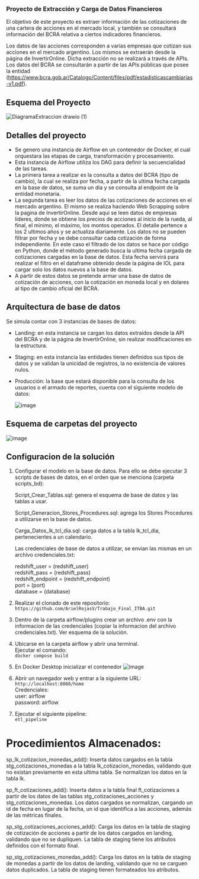 ### Proyecto de Extracción y Carga de Datos Financieros

El objetivo de este proyecto es extraer información de las cotizaciones de una cartera de acciones en el mercado local, y también
se consultará información del BCRA relativa a ciertos indicadores financieros.

Los datos de las acciones corresponden a varias empresas que cotizan sus acciones en el mercado argentino. Los mismos se extraerán desde la página de InvertirOnline. Dicha extracción no se realizará a través de APIs.
Los datos del BCRA se consultarán a partir de las APIs públicas que posee la entidad (https://www.bcra.gob.ar/Catalogo/Content/files/pdf/estadisticascambiarias-v1.pdf).

## Esquema del Proyecto

![DiagramaExtraccion drawio (1)](https://github.com/user-attachments/assets/1c35481a-271d-4d80-a213-cfe6167ab9f5)


## Detalles del proyecto

- Se genero una instancia de Airflow en un contenedor de Docker, el cual orquestara las etapas de carga, transformación y procesamiento.
- Esta instancia de Airflow utiliza los DAG para definir la secuencialidad de las tareas.
- La primera tarea a realizar es la consulta a datos del BCRA (tipo de cambio), la cual se realiza por fecha, a partir de la ultima fecha cargada en la base de datos, se suma un dia y se consulta al endpoint de la entidad monetaria.
- La segunda tarea es leer los datos de las cotizaciones de acciones en el mercado argentino. El mismo se realiza haciendo Web Scrapping sobre la pagina de InvertirOnline. Desde aqui se leen datos de empresas lideres, donde se obtiene los precios de acciones al inicio de la rueda, al final, el minimo, el máximo, los montos operados. El detalle pertence a los 2 ultimos años y se actualiza diariamente. Los datos no se pueden filtrar por fecha y se debe consultar cada cotización de forma independiente. En este caso el filtrado de los datos se hace por código en Python, donde el método generado busca la ultima fecha cargada de cotizaciones cargadas en la base de datos. Esta fecha servirá para realizar el filtro en el dataframe obtenido desde la página de IOL para cargar solo los datos nuevos a la base de datos.
- A partir de estos datos se pretende armar una base de datos de cotización de acciones, con la cotización en moneda local y en dolares al tipo de cambio oficial del BCRA.

## Arquitectura de base de datos

Se simula contar con 3 instancias de bases de datos:

- Landing: en esta instancia se cargan los datos extraidos desde la API del BCRA y de la página de InvertirOnline, sin realizar modificaciones en la estructura.
- Staging: en esta instancia las entidades tienen definidos sus tipos de datos y se validan la unicidad de registros, la no existencia de valores nulos.
- Producción: la base que estará disponible para la consulta de los usuarios o el armado de reportes, cuenta con el siguiente modelo de datos:

    ![image](https://github.com/user-attachments/assets/e20f44ad-bf1a-47b9-81c6-868ae93edda9)

## Esquema de carpetas del proyecto

![image](https://github.com/user-attachments/assets/1f7a5aec-28f8-4887-a7c2-4575bd6512aa)


## Configuracion de la solución

1. Configurar el modelo en la base de datos.
   Para ello se debe ejecutar 3 scripts de bases de datos, en el orden que se menciona (carpeta scripts_bd):
   
   Script_Crear_Tablas.sql: genera el esquema de base de datos y las tablas a usar.

   Script_Generacion_Stores_Procedures.sql: agrega los Stores Procedures a utilizarse en la base de datos.

   Carga_Datos_lk_tcl_dia.sql: carga datos a la tabla lk_tcl_dia, pertenecientes a un calendario.

   Las credenciales de base de datos a utilizar, se envian las mismas en un archivo credenciales.txt:
     
    redshift_user = (redshift_user)  
    redshift_pass = (redshift_pass)   
    redshift_endpoint = (redshift_endpoint)  
    port = (port)  
    database = (database)  

3. Realizar el clonado de este repositorio:  
   `https://github.com/ArielRojasV/Trabajo_Final_ITBA.git`

4. Dentro de la carpeta airflow/plugins crear un archivo .env con la informacion de las credenciales (copiar la informacion del archivo credenciales.txt). Ver esquema de la solución.

5. Ubicarse en la carpeta airflow y abrir una terminal.  
   Ejecutar el comando:  
   `docker compose build`

6. En Docker Desktop inicializar el contenedor
    ![image](https://github.com/user-attachments/assets/dadc6d43-082d-4be3-b52c-e651095938e6)

7. Abrir un navegador web y entrar a la siguiente URL:
  `http://localhost:8080/home`  
   Credenciales:  
   user: airflow  
   password: airflow  

8. Ejecutar el siguiente pipeline:  
   `etl_pipeline`


# Procedimientos Almacenados:

sp_lk_cotizacion_monedas_add(): Inserta datos cargados en la tabla stg_cotizaciones_monedas a la tabla lk_cotizacion_monedas, validando que no existan previamente en esta ultima tabla. Se normalizan los datos en la tabla lk.

sp_ft_cotizaciones_add(): Inserta datos a la tabla final ft_cotizaciones a partir de los datos de las tablas stg_cotizaciones_acciones y stg_cotizaciones_monedas. Los datos cargados se normalizan, cargando un id de fecha en lugar de la fecha, un id que identifica a las acciones,
además de las métricas finales.

sp_stg_cotizaciones_acciones_add(): Carga los datos en la tabla de staging de cotización de acciones a partir de los datos cargados en landing, validando que no se dupliquen. La tabla de staging tiene los atributos definidos con el formato final.

sp_stg_cotizaciones_monedas_add(): Carga los datos en la tabla de staging de monedas a partir de los datos de landing, validando
que no se carguen datos duplicados. La tabla de staging tienen formateados los atributos.